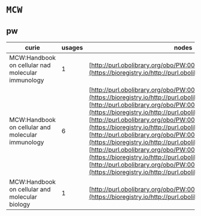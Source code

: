 # `MCW`

## pw

| curie                                             |   usages | nodes                                                                                                                                                                                                                                                                                                                                                                                                                                                                                                                                                                                                                                                                                    |
|---------------------------------------------------|----------|------------------------------------------------------------------------------------------------------------------------------------------------------------------------------------------------------------------------------------------------------------------------------------------------------------------------------------------------------------------------------------------------------------------------------------------------------------------------------------------------------------------------------------------------------------------------------------------------------------------------------------------------------------------------------------------|
| MCW:Handbook on cellular nad molecular immunology |        1 | [http://purl.obolibrary.org/obo/PW:0000486](https://bioregistry.io/http://purl.obolibrary.org/obo/PW:0000486)                                                                                                                                                                                                                                                                                                                                                                                                                                                                                                                                                                            |
| MCW:Handbook on cellular and molecular immunology |        6 | [http://purl.obolibrary.org/obo/PW:0000487](https://bioregistry.io/http://purl.obolibrary.org/obo/PW:0000487), [http://purl.obolibrary.org/obo/PW:0000826](https://bioregistry.io/http://purl.obolibrary.org/obo/PW:0000826), [http://purl.obolibrary.org/obo/PW:0000827](https://bioregistry.io/http://purl.obolibrary.org/obo/PW:0000827), [http://purl.obolibrary.org/obo/PW:0000830](https://bioregistry.io/http://purl.obolibrary.org/obo/PW:0000830), [http://purl.obolibrary.org/obo/PW:0000832](https://bioregistry.io/http://purl.obolibrary.org/obo/PW:0000832), [http://purl.obolibrary.org/obo/PW:0000833](https://bioregistry.io/http://purl.obolibrary.org/obo/PW:0000833) |
| MCW:Handbook on cellular and molecular biology    |        1 | [http://purl.obolibrary.org/obo/PW:0000831](https://bioregistry.io/http://purl.obolibrary.org/obo/PW:0000831)                                                                                                                                                                                                                                                                                                                                                                                                                                                                                                                                                                            |
